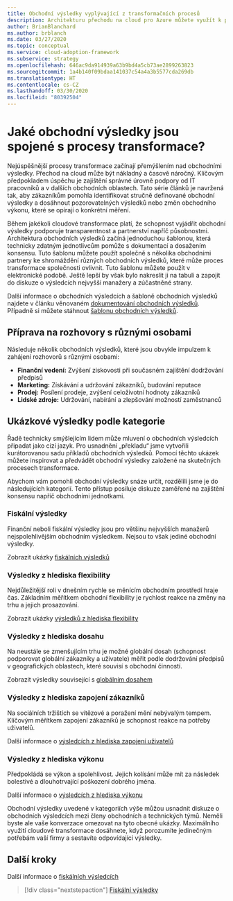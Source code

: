 ```yaml
---
title: Obchodní výsledky vyplývající z transformačních procesů
description: Architekturu přechodu na cloud pro Azure můžete využít k pochopení obchodních výsledků spojených s procesy transformacemi.
author: BrianBlanchard
ms.author: brblanch
ms.date: 03/27/2020
ms.topic: conceptual
ms.service: cloud-adoption-framework
ms.subservice: strategy
ms.openlocfilehash: 646ac9da914939a63b9bd4a5cb73ae2899263823
ms.sourcegitcommit: 1a4b140f09bdaa141037c54a4a3b5577cda269db
ms.translationtype: HT
ms.contentlocale: cs-CZ
ms.lasthandoff: 03/30/2020
ms.locfileid: "80392504"
---
```

<!-- markdownlint-disable MD026 -->

# <a name="what-business-outcomes-are-associated-with-transformation-journeys"></a>Jaké obchodní výsledky jsou spojené s procesy transformace?

Nejúspěšnější procesy transformace začínají přemýšlením nad obchodními výsledky. Přechod na cloud může být nákladný a časově náročný. Klíčovým předpokladem úspěchu je zajištění správné úrovně podpory od IT pracovníků a v dalších obchodních oblastech. Tato série článků je navržená tak, aby zákazníkům pomohla identifikovat stručně definované obchodní výsledky a dosáhnout pozorovatelných výsledků nebo změn obchodního výkonu, které se opírají o konkrétní měření.

Během jakékoli cloudové transformace platí, že schopnost vyjádřit obchodní výsledky podporuje transparentnost a partnerství napříč působnostmi. Architektura obchodních výsledků začíná jednoduchou šablonou, která technicky zdatným jednotlivcům pomůže s dokumentací a dosažením konsensu. Tuto šablonu můžete použít společně s několika obchodními partnery ke shromáždění různých obchodních výsledků, které může proces transformace společnosti ovlivnit. Tuto šablonu můžete použít v elektronické podobě. Ještě lepší by však bylo nakreslit ji na tabuli a zapojit do diskuze o výsledcích nejvyšší manažery a zúčastněné strany.

Další informace o obchodních výsledcích a šabloně obchodních výsledků najdete v článku věnovaném [dokumentování obchodních výsledků](./business-outcome-template.md). Případně si můžete stáhnout [šablonu obchodních výsledků](https://archcenter.blob.core.windows.net/cdn/business-outcome-template.xlsx).

## <a name="prepare-for-conversations-with-different-personas"></a>Příprava na rozhovory s různými osobami

Následuje několik obchodních výsledků, které jsou obvykle impulzem k zahájení rozhovorů s různými osobami:

- **Finanční vedení:** Zvýšení ziskovosti při současném zajištění dodržování předpisů
- **Marketing:** Získávání a udržování zákazníků, budování reputace
- **Prodej:** Posílení prodeje, zvýšení celoživotní hodnoty zákazníků
- **Lidské zdroje:** Udržování, nabírání a zlepšování možností zaměstnanců

## <a name="sample-outcomes-by-category"></a>Ukázkové výsledky podle kategorie

Řadě technicky smýšlejícím lidem může mluvení o obchodních výsledcích připadat jako cizí jazyk. Pro usnadnění „překladu“ jsme vytvořili kurátorovanou sadu příkladů obchodních výsledků. Pomocí těchto ukázek můžete inspirovat a předvádět obchodní výsledky založené na skutečných procesech transformace.

Abychom vám pomohli obchodní výsledky snáze určit, rozdělili jsme je do následujících kategorií. Tento přístup posiluje diskuze zaměřené na zajištění konsensu napříč obchodními jednotkami.

### <a name="fiscal-outcomes"></a>Fiskální výsledky

Finanční neboli fiskální výsledky jsou pro většinu nejvyšších manažerů nejspolehlivějším obchodním výsledkem. Nejsou to však jediné obchodní výsledky.

Zobrazit ukázky [fiskálních výsledků](./fiscal-outcomes.md)

### <a name="agility-outcomes"></a>Výsledky z hlediska flexibility

Nejdůležitější roli v dnešním rychle se měnícím obchodním prostředí hraje čas. Základním měřítkem obchodní flexibility je rychlost reakce na změny na trhu a jejich prosazování.

Zobrazit ukázky [výsledků z hlediska flexibility](./agility-outcomes.md)

### <a name="reach-outcomes"></a>Výsledky z hlediska dosahu

Na neustále se zmenšujícím trhu je možné globální dosah (schopnost podporovat globální zákazníky a uživatele) měřit podle dodržování předpisů v geografických oblastech, které souvisí s obchodní činností.

Zobrazit výsledky související s [globálním dosahem](./reach-outcomes.md)

### <a name="customer-engagement-outcomes"></a>Výsledky z hlediska zapojení zákazníků

Na sociálních tržištích se vítězové a poražení mění nebývalým tempem. Klíčovým měřítkem zapojení zákazníků je schopnost reakce na potřeby uživatelů.

Další informace o [výsledcích z hlediska zapojení uživatelů](./engagement-outcomes.md)

### <a name="performance-outcomes"></a>Výsledky z hlediska výkonu

Předpokládá se výkon a spolehlivost. Jejich kolísání může mít za následek bolestivé a dlouhotrvající poškození dobrého jména.

Další informace o [výsledcích z hlediska výkonu](./performance-outcomes.md)

Obchodní výsledky uvedené v kategoriích výše můžou usnadnit diskuze o obchodních výsledcích mezi členy obchodních a technických týmů. Neměli byste ale vaše konverzace omezovat na tyto obecné ukázky. Maximálního využití cloudové transformace dosáhnete, když porozumíte jedinečným potřebám vaší firmy a sestavíte odpovídající výsledky.

## <a name="next-steps"></a>Další kroky

Další informace o [fiskálních výsledcích](./fiscal-outcomes.md)

> [!div class="nextstepaction"]
> [Fiskální výsledky](./fiscal-outcomes.md)
